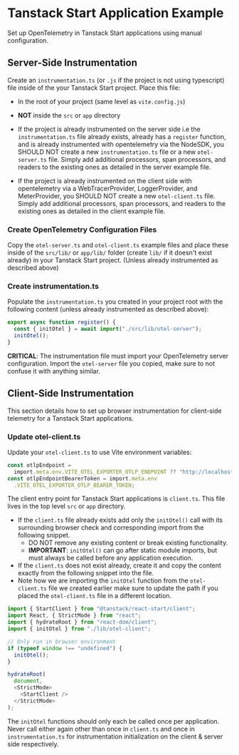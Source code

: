 # Tanstack Start Application Example

Set up OpenTelemetry in Tanstack Start applications using manual configuration.

## Server-Side Instrumentation

Create an `instrumentation.ts` (or `.js` if the project is not using typescript) file inside of the your Tanstack Start project. Place this file:

- In the root of your project (same level as `vite.config.js`)
- **NOT** inside the `src` or `app` directory

- If the project is already instrumented on the server side i.e the `instrumentation.ts` file already exists, already
  has a `register` function, and is already instrumented with opentelemetry via the NodeSDK, you SHOULD NOT create
  a new `instrumentation.ts` file or a new `otel-server.ts` file. Simply add additional processors, span processors, and
  readers to the existing ones as detailed in the server example file.

- If the project is already instrumented on the client side with opentelemetry via a WebTracerProvider, LoggerProvider, and
  MeterProvider, you SHOULD NOT create a new `otel-client.ts` file. Simply add additional processors, span processors,
  and readers to the existing ones as detailed in the client example file.

### Create OpenTelemetry Configuration Files

Copy the `otel-server.ts` and `otel-client.ts` example files and place these inside of the `src/lib/` or `app/lib/`
folder (create `lib/` if it doesn't exist already) in your Tanstack Start project. (Unless already instrumented as described above)

### Create instrumentation.ts

Populate the `instrumentation.ts` you created in your project root with the following content (unless already instrumented as described above):

```typescript
export async function register() {
  const { initOtel } = await import("./src/lib/otel-server");
  initOtel();
}
```

**CRITICAL**: The instrumentation file must import your OpenTelemetry server configuration. Import the `otel-server` file you copied, make sure to not confuse it with anything similar.

## Client-Side Instrumentation

This section details how to set up browser instrumentation for client-side telemetry for a Tanstack Start applications.

### Update otel-client.ts

Update your `otel-client.ts` to use Vite environment variables:

```typescript
const otlpEndpoint =
  import.meta.env.VITE_OTEL_EXPORTER_OTLP_ENDPOINT ?? "http://localhost:4318";
const otlpEndpointBearerToken = import.meta.env
  .VITE_OTEL_EXPORTER_OTLP_BEARER_TOKEN;
```

The client entry point for Tanstack Start applications is `client.ts`. This file lives in the top level `src` or `app` directory.

- If the `client.ts` file already exists add only the `initOtel()` call with its surrounding browser check and corresponding import from the following snippet.
  - DO NOT remove any existing content or break existing functionality.
  - **IMPORTANT**: `initOtel()` can go after static module imports, but must always be called before any application execution.
- If the `client.ts` does not exist already, create it and copy the content exactly from the following snippet into the file.
- Note how we are importing the `initOtel` function from the `otel-client.ts` file we created earlier make sure to update
  the path if you placed the `otel-client.ts` file in a different location.

```ts
import { StartClient } from "@tanstack/react-start/client";
import React, { StrictMode } from "react";
import { hydrateRoot } from "react-dom/client";
import { initOtel } from "./lib/otel-client";

// Only run in browser environment
if (typeof window !== "undefined") {
  initOtel();
}

hydrateRoot(
  document,
  <StrictMode>
    <StartClient />
  </StrictMode>
);
```

The `initOtel` functions should only each be called once per application. Never call either again other than once in
`client.ts` and once in `instrumentation.ts` for instrumentation initialization on the client & server side respectively.
